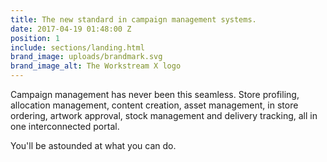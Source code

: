 ```yaml
---
title: The new standard in campaign management systems.
date: 2017-04-19 01:48:00 Z
position: 1
include: sections/landing.html
brand_image: uploads/brandmark.svg
brand_image_alt: The Workstream X logo
---
```


Campaign management has never been this seamless. Store profiling, allocation management, content creation, asset management, in store ordering, artwork approval, stock management and delivery tracking, all in one interconnected portal.

You'll be astounded at what you can do.
